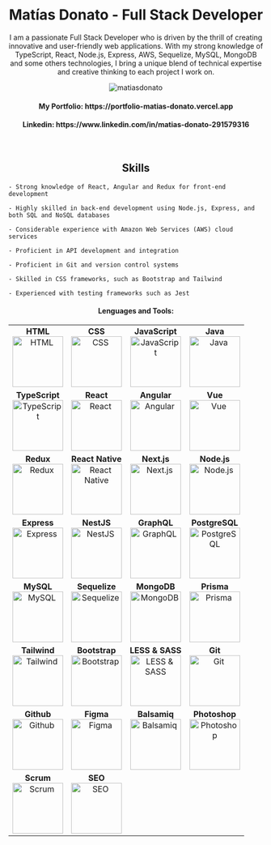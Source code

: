 <h1 align="center">Matías Donato - Full Stack Developer</h1>

<p align="center">I am a passionate Full Stack Developer who is driven by the thrill of creating innovative and user-friendly web applications. With my strong knowledge of TypeScript, React, Node.js, Express, AWS, Sequelize, MySQL, MongoDB and some others technologies, I bring a unique blend of technical expertise and creative thinking to each project I work on.</p>



<div align="center">
  <div>
    <img src="https://komarev.com/ghpvc/?username=matiasdonato&label=Profile%20views&color=0e75b6&style=flat" alt="matiasdonato" />
  </div>
  <h4>My Portfolio: https://portfolio-matias-donato.vercel.app</h4>
  <h4>Linkedin: https://www.linkedin.com/in/matias-donato-291579316</h4>
</div>

&nbsp;
<h2 align="center">Skills</h2>
<div>
  
    - Strong knowledge of React, Angular and Redux for front-end development
    
    - Highly skilled in back-end development using Node.js, Express, and both SQL and NoSQL databases

    - Considerable experience with Amazon Web Services (AWS) cloud services
    
    - Proficient in API development and integration
    
    - Proficient in Git and version control systems
    
    - Skilled in CSS frameworks, such as Bootstrap and Tailwind
    
    - Experienced with testing frameworks such as Jest
</div>
  <div align="center">
    <h4>Lenguages and Tools:</h4>
    <table>
  <tr>
    <td align="center">
      <strong>HTML</strong><br>
      <img src="https://i.imgur.com/Dr6z6yy.png" alt="HTML" height="100">
    </td>
    <td align="center">
      <strong>CSS</strong><br>
      <img src="https://i.imgur.com/R3qUMDJ.png" alt="CSS" height="100">
    </td>
    <td align="center">
      <strong>JavaScript</strong><br>
      <img src="https://i.imgur.com/2Uu6NYX.png" alt="JavaScript" height="100">
    </td>
    <td align="center">
      <strong>Java</strong><br>
      <img src="https://i.imgur.com/jG4TVav.png" alt="Java" height="100">
    </td>
  </tr>
  <tr>
    <td align="center">
      <strong>TypeScript</strong><br>
      <img src="https://i.imgur.com/1HHf9jP.png" alt="TypeScript" height="100">
    </td>
    <td align="center">
      <strong>React</strong><br>
      <img src="https://i.imgur.com/D41MkqP.png" alt="React" height="100">
    </td>
    <td align="center">
      <strong>Angular</strong><br>
      <img src="https://i.imgur.com/d4otZtK.png" alt="Angular" height="100">
    </td>
    <td align="center">
      <strong>Vue</strong><br>
      <img src="https://i.imgur.com/GD4DmVz.png" alt="Vue" height="100">
    </td>
  </tr>
  <tr>
    <td align="center">
      <strong>Redux</strong><br>
      <img src="https://i.imgur.com/3dN5nK9.png" alt="Redux" height="100">
    </td>
    <td align="center">
      <strong>React Native</strong><br>
      <img src="https://i.imgur.com/GPESwlB.png" alt="React Native" height="100">
    </td>
    <td align="center">
      <strong>Next.js</strong><br>
      <img src="https://i.imgur.com/BFFAzNv.png" alt="Next.js" height="100">
    </td>
    <td align="center">
      <strong>Node.js</strong><br>
      <img src="https://i.imgur.com/PSjRtY1.png" alt="Node.js" height="100">
    </td>
  </tr>
  <tr>
    <td align="center">
      <strong>Express</strong><br>
      <img src="https://i.imgur.com/kVdB7Z2.png" alt="Express" height="100">
    </td>
    <td align="center">
      <strong>NestJS</strong><br>
      <img src="https://i.imgur.com/6FZ2EE2.png" alt="NestJS" height="100">
    </td>
    <td align="center">
      <strong>GraphQL</strong><br>
      <img src="https://i.imgur.com/L1E7QoL.png" alt="GraphQL" height="100">
    </td>
    <td align="center">
      <strong>PostgreSQL</strong><br>
      <img src="https://i.imgur.com/mv7BfLm.png" alt="PostgreSQL" height="100">
    </td>
  </tr>
  <tr>
    <td align="center">
      <strong>MySQL</strong><br>
      <img src="https://i.imgur.com/9ACqiv9.png" alt="MySQL" height="100">
    </td>
    <td align="center">
      <strong>Sequelize</strong><br>
      <img src="https://i.imgur.com/bkC0BPU.png" alt="Sequelize" height="100">
    </td>
    <td align="center">
      <strong>MongoDB</strong><br>
      <img src="https://i.imgur.com/cvg8P1C.png" alt="MongoDB" height="100">
    </td>
    <td align="center">
      <strong>Prisma</strong><br>
      <img src="https://i.imgur.com/WUn8zBO.png" alt="Prisma" height="100">
    </td>
  </tr>
  <tr>
    <td align="center">
      <strong>Tailwind</strong><br>
      <img src="https://i.imgur.com/v6dZGoo.png" alt="Tailwind" height="100">
    </td>
    <td align="center">
      <strong>Bootstrap</strong><br>
      <img src="https://i.imgur.com/t6cRehP.png" alt="Bootstrap" height="100">
    </td>
    <td align="center">
      <strong>LESS & SASS</strong><br>
      <img src="https://i.imgur.com/xBzP3F3.png" alt="LESS & SASS" height="100">
    </td>
    <td align="center">
      <strong>Git</strong><br>
      <img src="https://i.imgur.com/7Rk1kxj.png" alt="Git" height="100">
    </td>
  </tr>
  <tr>
    <td align="center">
      <strong>Github</strong><br>
      <img src="https://i.imgur.com/AlNS7m6.png" alt="Github" height="100">
    </td>
    <td align="center">
      <strong>Figma</strong><br>
      <img src="https://i.imgur.com/LmvIKfM.png" alt="Figma" height="100">
    </td>
    <td align="center">
      <strong>Balsamiq</strong><br>
      <img src="https://i.imgur.com/L5RpYl1.png" alt="Balsamiq" height="100">
    </td>
    <td align="center">
      <strong>Photoshop</strong><br>
      <img src="https://i.imgur.com/eq6nBwU.png" alt="Photoshop" height="100">
    </td>
  </tr>
  <tr>
    <td align="center">
      <strong>Scrum</strong><br>
      <img src="https://i.imgur.com/9YXAzqt.png" alt="Scrum" height="100">
    </td>
    <td align="center">
      <strong>SEO</strong><br>
      <img src="https://i.imgur.com/rh1YOFm.png" alt="SEO" height="100">
    </td>
    <td></td>
    <td></td>
  </tr>
</table>
</div>



